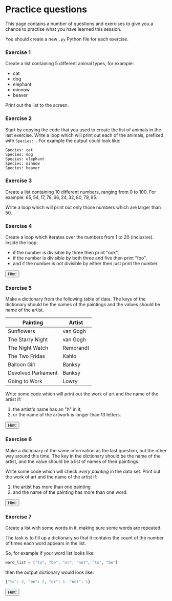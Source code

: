 # Practice questions

This page contains a number of questions and exercises to give you a chance to practise what you have learned this session.

You should create a new `.py` Python file for each exercise.

### Exercise 1

Create a list containing 5 different animal types, for example:
- cat
- dog
- elephant
- minnow
- beaver

Print out the list to the screen.

### Exercise 2

Start by copying the code that you used to create the list of animals in the last exercise. Write a loop which will print out each of the animals, prefixed with `Species: `. For example the output could look like:
```
Species: cat
Species: dog
Species: elephant
Species: minnow
Species: beaver
```

### Exercise 3

Create a list containing 10 different numbers, ranging from 0 to 100. For example: $65, 54, 17, 78, 66, 24, 32, 80, 79, 95$.

Write a loop which will print out only those numbers which are larger than 50.

### Exercise 4

Create a loop which iterates over the numbers from 1 to 20 (inclusive). Inside the loop:
- if the number is divisible by three then print "ook",
- if the number is divisible by both three and five then print "foo",
- and if the number is not divisible by either then just print the number.

<small><button onclick="var x = document.getElementById('hint-ghrndo');if (x.style.display === 'none') {x.style.display = 'inline';} else {x.style.display = 'none';}">Hint: </button><span style="display: none;" id="hint-ghrndo"> You can use the <code>%</code> operator to <a href="https://docs.python.org/3/reference/expressions.html#index-68">find the remainder from a division</a>. Also, take care in the order that you do your <code>if</code>/<code>elif</code>.</span></small>

### Exercise 5

Make a dictionary from the following table of data. The keys of the dictionary should be the names of the paintings and the values should be name of the artist.

| Painting            | Artist    |
| ------------------- | --------- |
| Sunflowers          | van Gogh  |
| The Starry Night    | van Gogh  |
| The Night Watch     | Rembrandt |
| The Two Fridas      | Kahlo     |
| Balloon Girl        | Banksy    |
| Devolved Parliament | Banksy    |
| Going to Work       | Lowry     |

Write some code which will print out the work of art and the name of the artist if:
1. the artist's name has an "h" in it,
2. or the name of the artwork is longer than 13 letters.

<small><button onclick="var x = document.getElementById('hint-ghtuid');if (x.style.display === 'none') {x.style.display = 'inline';} else {x.style.display = 'none';}">Hint: </button><span style="display: none;" id="hint-ghtuid"> There is an <a href="https://docs.python.org/3/reference/expressions.html#membership-test-details"><code>in</code> operator</a> for searching inside strings and a <a href="https://docs.python.org/3/library/functions.html#len"><code>len</code> function</a> for seeing how long something is.</span></small>

### Exercise 6

Make a dictionary of the same information as the last question, but the other way around this time. The key in the dictionary should be the name of the artist, and the value should be a list of names of their paintings.

Write some code which will check *every painting* in the data set. Print out the work of art and the name of the artist if:
1. the artist has more than one painting
2. and the name of the painting has more than one word.

<small><button onclick="var x = document.getElementById('hint-jgntug');if (x.style.display === 'none') {x.style.display = 'inline';} else {x.style.display = 'none';}">Hint: </button><span style="display: none;" id="hint-jgntug"> Some artists only have one work of art here. Consider putting their single artwork in a single-item list, rather than just as a string.</span></small>

### Exercise 7

Create a list with some words in it, making sure some words are repeated.

The task is to fill up a dictionary so that it contains the count of the number of times each word appears in the list.

So, for example if your word list looks like:
```python
word_list = ["to", "be", "or", "not", "to", "be"]
```
then the output dictionary would look like:
```python
{"to": 2, "be": 2, "or": 1. "not": 1}
```

<small><button onclick="var x = document.getElementById('hint-ownfue');if (x.style.display === 'none') {x.style.display = 'inline';} else {x.style.display = 'none';}">Hint: </button><span style="display: none;" id="hint-ownfue"> You can check whether a dictionary already has a particular key in it using the <code>in</code> operator.</span></small>
